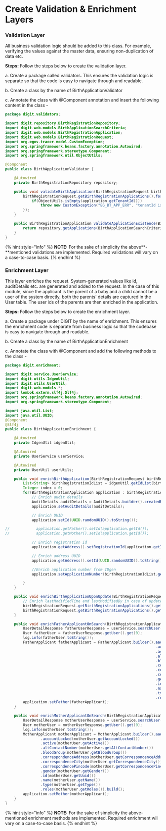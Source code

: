 # Create Validation & Enrichment Layers

### Validation Layer

All business validation logic should be added to this class. For example, verifying the values against the master data, ensuring non-duplication of data etc.

**Steps:** Follow the steps below to create the validation layer.

a. Create a package called validators. This ensures the validation logic is separate so that the code is easy to navigate through and readable.

b. Create a class by the name of BirthApplicationValidator

c. Annotate the class with @Component annotation and insert the following content in the class -

```java
package digit.validators;

import digit.repository.BirthRegistrationRepository;
import digit.web.models.BirthApplicationSearchCriteria;
import digit.web.models.BirthRegistrationApplication;
import digit.web.models.BirthRegistrationRequest;
import org.egov.tracer.model.CustomException;
import org.springframework.beans.factory.annotation.Autowired;
import org.springframework.stereotype.Component;
import org.springframework.util.ObjectUtils;

@Component
public class BirthApplicationValidator {

    @Autowired
    private BirthRegistrationRepository repository;

    public void validateBirthApplication(BirthRegistrationRequest birthRegistrationRequest) {
        birthRegistrationRequest.getBirthRegistrationApplications().forEach(application -> {
            if(ObjectUtils.isEmpty(application.getTenantId()))
                throw new CustomException("EG_BT_APP_ERR", "tenantId is mandatory for creating birth registration applications");
        });
    }

    public BirthRegistrationApplication validateApplicationExistence(BirthRegistrationApplication birthRegistrationApplication) {
        return repository.getApplications(BirthApplicationSearchCriteria.builder().applicationNumber(birthRegistrationApplication.getApplicationNumber()).build()).get(0);
    }
}
```

{% hint style="info" %}
**NOTE:** For the sake of simplicity the above**-**mentioned validations are implemented. Required validations will vary on a case-to-case basis.
{% endhint %}

### **Enrichment Layer**

This layer enriches the request. System-generated values like id, auditDetails etc. are generated and added to the request. In the case of this module, since the applicant is the parent of a baby and a child cannot be a user of the system directly, both the parents' details are captured in the User table. The user ids of the parents are then enriched in the application.&#x20;

**Steps:** Follow the steps below to create the enrichment layer.

a. Create a package under DIGIT by the name of enrichment. This ensures the enrichment code is separate from business logic so that the codebase is easy to navigate through and readable.

b. Create a class by the name of BirthApplicationEnrichment

c. Annotate the class with @Component and add the following methods to the class -

```java
package digit.enrichment;

import digit.service.UserService;
import digit.utils.IdgenUtil;
import digit.utils.UserUtil;
import digit.web.models.*;
import lombok.extern.slf4j.Slf4j;
import org.springframework.beans.factory.annotation.Autowired;
import org.springframework.stereotype.Component;

import java.util.List;
import java.util.UUID;
@Component
@Slf4j
public class BirthApplicationEnrichment {

    @Autowired
    private IdgenUtil idgenUtil;

    @Autowired
    private UserService userService;

    @Autowired
    private UserUtil userUtils;

    public void enrichBirthApplication(BirthRegistrationRequest birthRegistrationRequest) {
        List<String> birthRegistrationIdList = idgenUtil.getIdList(birthRegistrationRequest.getRequestInfo(), birthRegistrationRequest.getBirthRegistrationApplications().get(0).getTenantId(), "btr.registrationid", "", birthRegistrationRequest.getBirthRegistrationApplications().size());
        Integer index = 0;
        for(BirthRegistrationApplication application : birthRegistrationRequest.getBirthRegistrationApplications()){
            // Enrich audit details
            AuditDetails auditDetails = AuditDetails.builder().createdBy(birthRegistrationRequest.getRequestInfo().getUserInfo().getUuid()).createdTime(System.currentTimeMillis()).lastModifiedBy(birthRegistrationRequest.getRequestInfo().getUserInfo().getUuid()).lastModifiedTime(System.currentTimeMillis()).build();
            application.setAuditDetails(auditDetails);

            // Enrich UUID
            application.setId(UUID.randomUUID().toString());

//            application.getFather().setId(application.getId());
//            application.getMother().setId(application.getId());

            // Enrich registration Id
            application.getAddress().setRegistrationId(application.getId());

            // Enrich address UUID
            application.getAddress().setId(UUID.randomUUID().toString());

            //Enrich application number from IDgen
            application.setApplicationNumber(birthRegistrationIdList.get(index++));

        }
    }

    public void enrichBirthApplicationUponUpdate(BirthRegistrationRequest birthRegistrationRequest) {
        // Enrich lastModifiedTime and lastModifiedBy in case of update
        birthRegistrationRequest.getBirthRegistrationApplications().get(0).getAuditDetails().setLastModifiedTime(System.currentTimeMillis());
        birthRegistrationRequest.getBirthRegistrationApplications().get(0).getAuditDetails().setLastModifiedBy(birthRegistrationRequest.getRequestInfo().getUserInfo().getUuid());
    }

    public void enrichFatherApplicantOnSearch(BirthRegistrationApplication application) {
        UserDetailResponse fatherUserResponse = userService.searchUser(userUtils.getStateLevelTenant(application.getTenantId()),application.getFather().getId(),null);
        User fatherUser = fatherUserResponse.getUser().get(0);
        log.info(fatherUser.toString());
        FatherApplicant fatherApplicant = FatherApplicant.builder().aadhaarNumber(fatherUser.getAadhaarNumber())
                                                                    .accountLocked(fatherUser.getAccountLocked())
                                                                    .active(fatherUser.getActive())
                                                                    .altContactNumber(fatherUser.getAltContactNumber())
                                                                    .bloodGroup(fatherUser.getBloodGroup())
                                                                    .correspondenceAddress(fatherUser.getCorrespondenceAddress())
                                                                    .correspondenceCity(fatherUser.getCorrespondenceCity())
                                                                    .correspondencePincode(fatherUser.getCorrespondencePincode())
                                                                    .gender(fatherUser.getGender())
                                                                    .id(fatherUser.getUuid())
                                                                    .name(fatherUser.getName())
                                                                    .type(fatherUser.getType())
                                                                    .roles(fatherUser.getRoles()).build();
        application.setFather(fatherApplicant);
    }

    public void enrichMotherApplicantOnSearch(BirthRegistrationApplication application) {
        UserDetailResponse motherUserResponse = userService.searchUser(userUtils.getStateLevelTenant(application.getTenantId()),application.getFather().getId(),null);
        User motherUser = motherUserResponse.getUser().get(0);
        log.info(motherUser.toString());
        MotherApplicant motherApplicant = MotherApplicant.builder().aadhaarNumber(motherUser.getAadhaarNumber())
                .accountLocked(motherUser.getAccountLocked())
                .active(motherUser.getActive())
                .altContactNumber(motherUser.getAltContactNumber())
                .bloodGroup(motherUser.getBloodGroup())
                .correspondenceAddress(motherUser.getCorrespondenceAddress())
                .correspondenceCity(motherUser.getCorrespondenceCity())
                .correspondencePincode(motherUser.getCorrespondencePincode())
                .gender(motherUser.getGender())
                .id(motherUser.getUuid())
                .name(motherUser.getName())
                .type(motherUser.getType())
                .roles(motherUser.getRoles()).build();
        application.setMother(motherApplicant);
    }
}
```

{% hint style="info" %}
**NOTE:** For the sake of simplicity the above-mentioned enrichment methods are implemented. Required enrichment will vary on a case-to-case basis.
{% endhint %}



